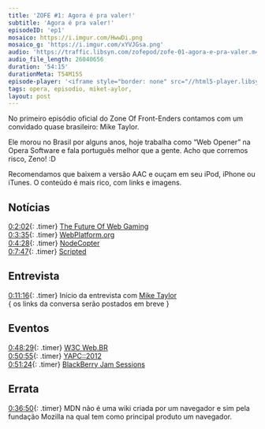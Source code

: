 ```yaml
---
title: 'ZOFE #1: Agora é pra valer!'
subtitle: 'Agora é pra valer!'
episodeID: 'ep1'
mosaico: https://i.imgur.com/HwwDi.png
mosaico_g: 'https://i.imgur.com/xYVJGsa.png'
audio: 'https://traffic.libsyn.com/zofepod/zofe-01-agora-e-pra-valer.m4a'
audio_file_length: 26040656
duration: '54:15'
durationMeta: T54M15S
episode-player: '<iframe style="border: none" src="//html5-player.libsyn.com/embed/episode/id/7032659/height/90/theme/custom/autoplay/no/autonext/no/thumbnail/yes/preload/no/no_addthis/no/direction/backward/render-playlist/no/custom-color/87A93A/" height="90" width="100%" scrolling="no"  allowfullscreen webkitallowfullscreen mozallowfullscreen oallowfullscreen msallowfullscreen></iframe>'
tags: opera, episodio, miket-aylor,
layout: post
---
```


No primeiro episódio oficial do Zone Of Front-Enders contamos com um convidado quase brasileiro: Mike Taylor.

Ele morou no Brasil por alguns anos, hoje trabalha como “Web Opener” na Opera Software e fala português melhor que a gente. Acho que corremos risco, Zeno! :D

<!-- excerpt -->

Recomendamos que baixem a versão AAC e ouçam em seu iPod, iPhone ou iTunes. O conteúdo é mais rico, com links e imagens.

## Notícias

[0:2:02](#t=0:2:02){: .timer} [The Future Of Web Gaming](http://www.youtube.com/watch?v=Voz0-5Ynpyo 'The Future Of Web Gaming')<br>
[0:3:35](#t=0:3:35){: .timer} [WebPlatform.org](http://webplatform.org 'Web Platform')<br>
[0:4:28](#t=0:4:28){: .timer} [NodeCopter](http://nodecopter.com 'NodeCopter JS')<br>
[0:7:47](#t=0:7:47){: .timer} [Scripted](https://github.com/scripted-editor/scripted "VMWare's Scripted")

## Entrevista

[0:11:16](#t=0:11:16){: .timer} Início da entrevista com [Mike Taylor](http://miketaylr.com)<br>
{ os links da conversa serão postados em breve }

## Eventos

[0:48:29](#t=0:48:29){: .timer} [W3C Web.BR](http://conferenciaweb.w3c.br)<br>
[0:50:55](#t=0:50:55){: .timer} [YAPC::2012](http://yapcbrasil.org.br/2012)<br>
[0:51:24](#t=0:51:24){: .timer} [BlackBerry Jam Sessions](http://blackberryjamsessions.com)

## Errata

[0:36:50](#t=0:36:50){: .timer} MDN não é uma wiki criada por um navegador e sim pela fundação Mozilla na qual tem como principal produto um navegador.
